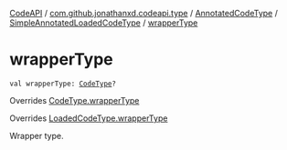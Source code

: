 [CodeAPI](../../../index.md) / [com.github.jonathanxd.codeapi.type](../../index.md) / [AnnotatedCodeType](../index.md) / [SimpleAnnotatedLoadedCodeType](index.md) / [wrapperType](.)

# wrapperType

`val wrapperType: `[`CodeType`](../../-code-type/index.md)`?`

Overrides [CodeType.wrapperType](../../-code-type/wrapper-type.md)

Overrides [LoadedCodeType.wrapperType](../../-loaded-code-type/wrapper-type.md)

Wrapper type.

